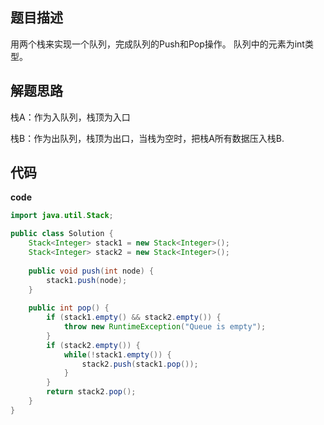 ## 题目描述

用两个栈来实现一个队列，完成队列的Push和Pop操作。 队列中的元素为int类型。

## 解题思路

栈A：作为入队列，栈顶为入口

栈B：作为出队列，栈顶为出口，当栈为空时，把栈A所有数据压入栈B.

## 代码

**code**

```java
import java.util.Stack;

public class Solution {
    Stack<Integer> stack1 = new Stack<Integer>();
    Stack<Integer> stack2 = new Stack<Integer>();
    
    public void push(int node) {
        stack1.push(node);
    }
    
    public int pop() {
    	if (stack1.empty() && stack2.empty()) {
            throw new RuntimeException("Queue is empty");
        }
        if (stack2.empty()) {
            while(!stack1.empty()) {
                stack2.push(stack1.pop());
            }
        }
        return stack2.pop();
    }
}
```

